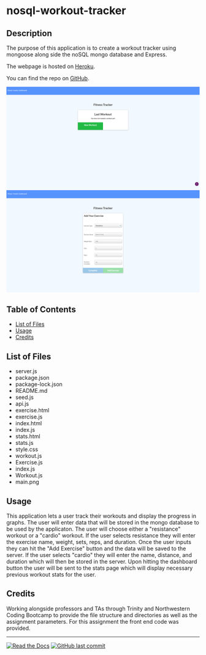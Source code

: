 # nosql-workout-tracker

## Description 

The purpose of this application is to create a workout tracker using mongoose along side the noSQL mongo database and Express.

The webpage is hosted on [Heroku](https://secure-spire-89187.herokuapp.com/).

You can find the repo on [GitHub](https://github.com/Rconat/nosql-workout-tracker).

![Website Layout](assets/main.png)
![Exercise Layout](assets/exercise.png)

## Table of Contents

* [List of Files](#List-of-Files)
* [Usage](#usage)
* [Credits](#credits)

## List of Files

<ul>
    <li>server.js</li>
    <li>package.json</li>
    <li>package-lock.json</li>
    <li>README.md</li>
    <li>seed.js</li>
    <li>api.js</li>
    <li>exercise.html</li>
    <li>exercise.js</li>
    <li>index.html</li>
    <li>index.js</li>
    <li>stats.html</li>
    <li>stats.js</li>
    <li>style.css</li>
    <li>workout.js</li>
    <li>Exercise.js</li>
    <li>index.js</li>
    <li>Workout.js</li>
    <li>main.png</li>

</ul>

## Usage 

This application lets a user track their workouts and display the progress in graphs. The user will enter data that will be stored in the mongo database to be used by the applicaton. The user will choose either a "resistance" workout or a "cardio" workout. If the user selects resistance they will enter the exercise name, weight, sets, reps, and duration. Once the user inputs they can hit the "Add Exercise" button and the data will be saved to the server. If the user selects "cardio" they will enter the name, distance, and duration which will then be stored in the server. Upon hitting the dashboard button the user will be sent to the stats page which will display necessary previous workout stats for the user. 

## Credits

Working alongside professors and TAs through Trinity and Northwestern Coding Bootcamp to provide the file structure and directories as well as the assignment parameters. For this assignment the front end code was provided.

---

[![Read the Docs](https://readthedocs.org/projects/yt2mp3/badge/?version=latest)](https://yt2mp3.readthedocs.io/en/latest/?badge=latest)
[![GitHub last commit](https://img.shields.io/github/last-commit/google/skia.svg?style=flat)]()